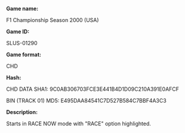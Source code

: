 **Game name:**

F1 Championship Season 2000 (USA)

**Game ID:**

SLUS-01290

**Game format:**

CHD

**Hash:**

CHD DATA SHA1: 9C0AB306703FCE3E441B4D1D09C210A391E0AFCF

BIN (TRACK 01) MD5: E495DAA84541C7D527B584C7BBF4A3C3

**Description:**

Starts in RACE NOW mode with "RACE" option highlighted.